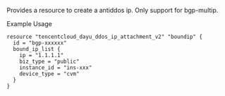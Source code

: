 Provides a resource to create a antiddos ip. Only support for bgp-multip.

Example Usage

```hcl
resource "tencentcloud_dayu_ddos_ip_attachment_v2" "boundip" {
  id = "bgp-xxxxxx"
  bound_ip_list {
	ip = "1.1.1.1"
	biz_type = "public"
	instance_id = "ins-xxx"
	device_type = "cvm"
  }
}
```